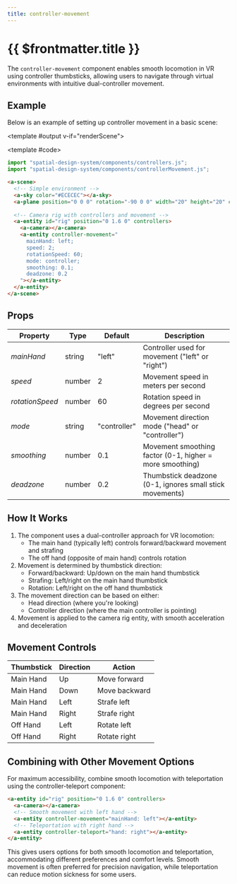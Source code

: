 ```yaml
---
title: controller-movement
---
```


<script setup lang="ts">
import { ref, onMounted } from "vue";
import ComponentExample from "../vue/ComponentExample.vue";

const renderScene = ref(false);

onMounted(async () => {
  try {
    // await import("spatial-design-system/components/controllers.js");
    // await import("spatial-design-system/components/controllerMovement.js");
    renderScene.value = true;
  } catch (e) {
    console.error(e);
  }
});
</script>

# {{ $frontmatter.title }}

The `controller-movement` component enables smooth locomotion in VR using controller thumbsticks, allowing users to navigate through virtual environments with intuitive dual-controller movement.

## Example

Below is an example of setting up controller movement in a basic scene:

<ComponentExample :fixed="true">

<template #output v-if="renderScene">
  <a-sky color="#ECECEC"></a-sky>
  <a-plane position="0 0 0" rotation="-90 0 0" width="20" height="20" color="#7BC8A4"></a-plane>
  
  <a-entity id="rig" position="0 1.6 0" controllers>
    <a-camera></a-camera>
    <a-entity controller-movement="
      mainHand: left;
      speed: 2;
      rotationSpeed: 60;
      mode: controller;
      smoothing: 0.1;
      deadzone: 0.2
    "></a-entity>
  </a-entity>
</template>

<template #code>

```js
import "spatial-design-system/components/controllers.js";
import "spatial-design-system/components/controllerMovement.js";
```

```html
<a-scene>
  <!-- Simple environment -->
  <a-sky color="#ECECEC"></a-sky>
  <a-plane position="0 0 0" rotation="-90 0 0" width="20" height="20" color="#7BC8A4"></a-plane>
  
  <!-- Camera rig with controllers and movement -->
  <a-entity id="rig" position="0 1.6 0" controllers>
    <a-camera></a-camera>
    <a-entity controller-movement="
      mainHand: left;
      speed: 2;
      rotationSpeed: 60;
      mode: controller;
      smoothing: 0.1;
      deadzone: 0.2
    "></a-entity>
  </a-entity>
</a-scene>
```

</template>

</ComponentExample>

## Props

| Property       | Type    | Default      | Description                                                 |
|----------------|---------|--------------|-------------------------------------------------------------|
| _mainHand_     | string  | "left"       | Controller used for movement ("left" or "right")            |
| _speed_        | number  | 2            | Movement speed in meters per second                         |
| _rotationSpeed_| number  | 60           | Rotation speed in degrees per second                        |
| _mode_         | string  | "controller" | Movement direction mode ("head" or "controller")            |
| _smoothing_    | number  | 0.1          | Movement smoothing factor (0-1, higher = more smoothing)    |
| _deadzone_     | number  | 0.2          | Thumbstick deadzone (0-1, ignores small stick movements)    |

## How It Works

1. The component uses a dual-controller approach for VR locomotion:
   - The main hand (typically left) controls forward/backward movement and strafing
   - The off hand (opposite of main hand) controls rotation
2. Movement is determined by thumbstick direction:
   - Forward/backward: Up/down on the main hand thumbstick
   - Strafing: Left/right on the main hand thumbstick
   - Rotation: Left/right on the off hand thumbstick
3. The movement direction can be based on either:
   - Head direction (where you're looking)
   - Controller direction (where the main controller is pointing)
4. Movement is applied to the camera rig entity, with smooth acceleration and deceleration

## Movement Controls

| Thumbstick        | Direction | Action                |
|-------------------|-----------|----------------------|
| Main Hand         | Up        | Move forward         |
| Main Hand         | Down      | Move backward        |
| Main Hand         | Left      | Strafe left          |
| Main Hand         | Right     | Strafe right         |
| Off Hand          | Left      | Rotate left          |
| Off Hand          | Right     | Rotate right         |

## Combining with Other Movement Options
For maximum accessibility, combine smooth locomotion with teleportation using the controller-teleport component:
```html
<a-entity id="rig" position="0 1.6 0" controllers>
  <a-camera></a-camera>
  <!-- Smooth movement with left hand -->
  <a-entity controller-movement="mainHand: left"></a-entity>
  <!-- Teleportation with right hand -->
  <a-entity controller-teleport="hand: right"></a-entity>
</a-entity>
```
This gives users options for both smooth locomotion and teleportation, accommodating different preferences and comfort levels. Smooth movement is often preferred for precision navigation, while teleportation can reduce motion sickness for some users.